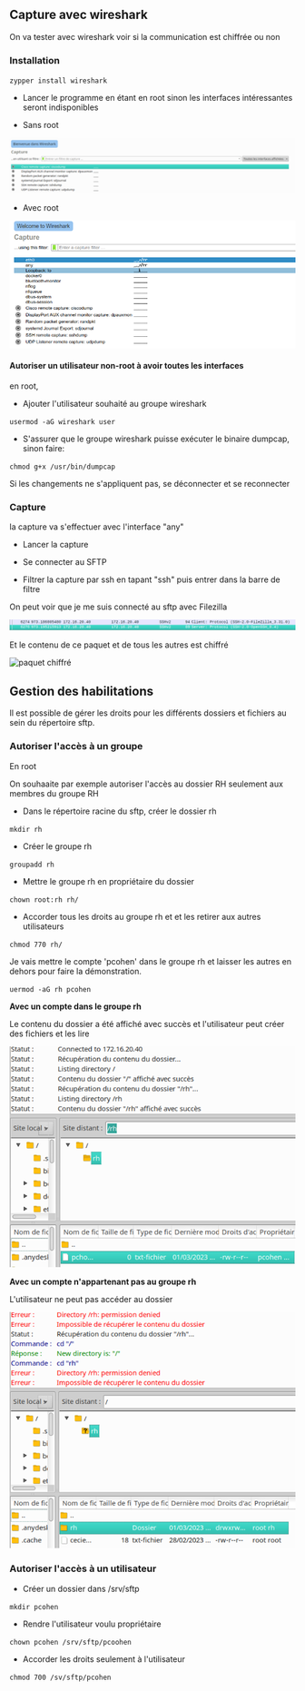 ## Capture avec wireshark 

On va tester avec wireshark voir si la communication est chiffrée ou non

### Installation

`zypper install wireshark`

* Lancer le programme en étant en root sinon les interfaces intéressantes seront indisponibles

* Sans root

![Wireshark sans privileges](https://raw.githubusercontent.com/1Tyron140/doc/main/images/sftp/wireshark_no_root.png "wireshark sans privilèges")

* Avec root 

![Wireshark avec privileges](https://raw.githubusercontent.com/1Tyron140/doc/main/images/sftp/wireshark_root.png "wireshark avec privilèges")


#### Autoriser un utilisateur non-root à avoir toutes les interfaces

en root,

* Ajouter l'utilisateur souhaité au groupe wireshark

`usermod -aG wireshark user`

* S'assurer que le groupe wireshark puisse exécuter le binaire dumpcap, sinon faire:

`chmod g+x /usr/bin/dumpcap`

Si les changements ne s'appliquent pas, se déconnecter et se reconnecter

### Capture

la capture va s'effectuer avec l'interface "any"

* Lancer la capture

* Se connecter au SFTP 

* Filtrer la capture par ssh en tapant "ssh" puis entrer dans la barre de filtre

On peut voir que je me suis connecté au sftp avec Filezilla

![Wireshark avec privileges](https://raw.githubusercontent.com/1Tyron140/doc/main/images/sftp/wireshark_filezilla.png "connecté avec filezilla")

Et le contenu de ce paquet et de tous les autres est chiffré

![paquet chiffré](https://raw.githubusercontent.com/1Tyron140/doc/main/images/sftp/contenu_chiffré.png "Le contenu est bien chiffré")

## Gestion des habilitations 

Il est possible de gérer les droits pour les différents dossiers et fichiers au sein du répertoire sftp.

### Autoriser l'accès à un groupe

En root

On souhaaite par exemple autoriser l'accès au dossier RH seulement aux membres du groupe RH

* Dans le répertoire racine du sftp, créer le dossier rh

`mkdir rh`

* Créer le groupe rh 

`groupadd rh`

* Mettre le groupe rh en propriétaire du dossier

`chown root:rh rh/`

* Accorder tous les droits au groupe rh et et les retirer aux autres utilisateurs

`chmod 770 rh/`

Je vais mettre le compte 'pcohen' dans le groupe rh et laisser les autres en dehors pour faire la démonstration.

`uermod -aG rh pcohen`

__Avec un compte dans le groupe rh__

Le contenu du dossier a été affiché avec succès et l'utilisateur peut créer des fichiers et les lire

![acces dossier rh](https://raw.githubusercontent.com/1Tyron140/doc/main/images/sftp/filezilla_acces_rh.png "Accès au dossier RH")


__Avec un compte n'appartenant pas au groupe rh__


L'utilisateur ne peut pas accéder au dossier

![refus d'acces dossier rh](https://raw.githubusercontent.com/1Tyron140/doc/main/images/sftp/filezilla_acces_rh_refus.png "Refus d'accès au dossier RH")

### Autoriser l'accès à un utilisateur

* Créer un dossier dans /srv/sftp

`mkdir pcohen`

* Rendre l'utilisateur voulu propriétaire

`chown pcohen /srv/sftp/pcoohen`

* Accorder les droits seulement à l'utilisateur

`chmod 700 /sv/sftp/pcohen`
